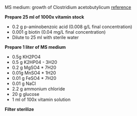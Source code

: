 MS medium: growth of Clostridium acetobutylicum [reference](https://journals.asm.org/doi/10.1128/jb.176.5.1443-1450.1994)

**Prepare 25 ml of 1000x vitamin stock**
* 0.2 g p-aminobenzoic acid (0.008 g/L final concentration)
* 0.001 g biotin (0.04 mg/L final concentration)
* Dilute to 25 ml with sterile water

**Prepare 1 liter of MS medium**
* 0.5g KH2PO4
* 0.5 g K2HP04 - 3H20
* 0.2 g MgSO4 * 7H20
* 0.01g MnSO4 * 1H20
* 0.01 g FeSO4 * 7H20
* 0.01 g NaCl
* 2.2 g ammonium chloride
* 20 g glucose
* 1 ml of 100x vitamin solution

**Filter sterilize**

